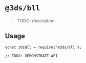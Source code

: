 # `@3ds/bll`

> TODO: description

## Usage

```
const 3dsBll = require('@3ds/bll');

// TODO: DEMONSTRATE API
```
